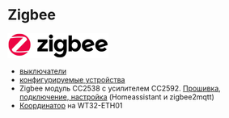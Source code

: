 # Zigbee

![](zigbee_logo.png)

* [выключатели](switch/readme.md)
* [конфигурируемые устройства](https://ptvo.info/zigbee-configurable-firmware-features/)
* Zigbee модуль CC2538 с усилителем CC2592. [Прошивка, подключение, настройка](https://mysku.ru/blog/aliexpress/79984.html) (Homeassistant и zigbee2mqtt)
* [Координатор](https://github.com/zigpy/zigpy/discussions/584) на WT32-ETH01
